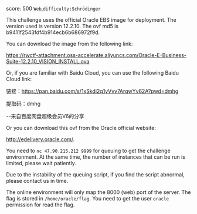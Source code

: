 score: 500
`Web`,`difficulty:Schrödinger`

This challenge uses the official Oracle EBS image for deployment. The version used is version 12.2.10. The ovf md5 is b9411f2543fdf4b914ecb6b686972f9d.

You can download the image from the following link:

https://rwctf-attachment.oss-accelerate.aliyuncs.com/Oracle-E-Business-Suite-12.2.10_VISION_INSTALL.ova

Or, if you are familiar with Baidu Cloud, you can use the following Baidu Cloud link:

链接：https://pan.baidu.com/s/1xSkdi2q1vVvv7ArqwYv62A?pwd=dmhg

提取码：dmhg 

--来自百度网盘超级会员V6的分享

Or you can download this ovf from the Oracle official website:

http://edelivery.oracle.com/.

You need to `nc 47.90.215.212 9999` for queuing to get the challenge environment. At the same time, the number of instances that can be run is limited, please wait patiently.

Due to the instability of the queuing script, if you find the script abnormal, please contact us in time.

The online environment will only map the 8000 (web) port of the server. The flag is stored in `/home/oracle/flag`. You need to get the user `oracle` permission for read the flag.